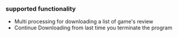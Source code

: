 ### supported functionality
- Multi processing for downloading a list of game's review
- Continue Downloading from last time you terminate the program